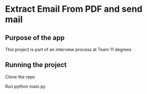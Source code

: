 # Extract Email From PDF and send mail 

## Purpose of the app

This project is part of an interview process at Team 11 degrees 


## Running the project 


Clone the repo

Run python main.py
